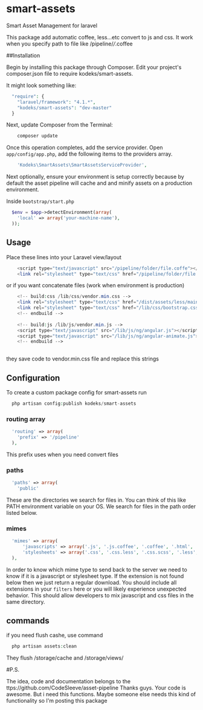 smart-assets
============

Smart Asset Management for laravel

This package add automatic coffee, less...etc convert to js and css.
It work when you specify path to file like /pipeline/*/*.coffee

##Installation

Begin by installing this package through Composer. Edit your project's composer.json file to require kodeks/smart-assets.

It might look something like:

```php
  "require": {
    "laravel/framework": "4.1.*",
    "kodeks/smart-assets": "dev-master"
  }
```

Next, update Composer from the Terminal:

```php
    composer update
```

Once this operation completes, add the service provider. Open `app/config/app.php`, add the following items to the providers array.

```php
    'Kodeks\SmartAssets\SmartAssetsServiceProvider',
```

Next optionally, ensure your environment is setup correctly because by default the asset pipeline will cache and and minify assets on a production environment.

Inside `bootstrap/start.php`

```php
  $env = $app->detectEnvironment(array(
    'local' => array('your-machine-name'),
  ));
```

## Usage

Place these lines into your Laravel view/layout

```php
    <script type="text/javascript" src="/pipeline/folder/file.coffe"></script>
    <link rel="stylesheet" type="text/css" href="/pipeline/folder/file.less" />
```
or if you want concatenate files (work when environment is production)

```php
	<!-- build:css /lib/css/vendor.min.css -->
	<link rel="stylesheet" type="text/css" href="/dist/assets/less/main.less" />
	<link rel="stylesheet" type="text/css" href="/lib/css/bootstrap.css" />
	<!-- endbuild -->
	 
	<!-- build:js /lib/js/vendor.min.js -->
	<script type="text/javascript" src="/lib/js/ng/angular.js"></script>
	<script type="text/javascript" src="/lib/js/ng/angular-animate.js"></script>
	<!-- endbuild -->
	 
```
they save code to vendor.min.css file and replace this strings


## Configuration

To create a custom package config for smart-assets run

```php
  php artisan config:publish kodeks/smart-assets
```

### routing array

```php
  'routing' => array(
    'prefix' => '/pipeline'
  ),
```
This prefix uses when you need convert files

### paths

```php
  'paths' => array(
    'public'
```

These are the directories we search for files in. You can think of this like PATH environment variable on your OS. We search for files in the path order listed below.

### mimes

```php
  'mimes' => array(
      'javascripts' => array('.js', '.js.coffee', '.coffee', '.html', '.min.js'),
      'stylesheets' => array('.css', '.css.less', '.css.scss', '.less', '.scss', '.min.css'),
  ),
```

In order to know which mime type to send back to the server we need to know if it is a javascript or stylesheet type. If the extension is not found below then we just return a regular download. You should include all extensions in your `filters` here or you will likely experience unexpected behavior. This should allow developers to mix javascript and css files in the same directory.


## commands

if you need flush cashe, use command
```php
  php artisan assets:clean
```
They flush /storage/cache and /storage/views/

#P.S.

The idea, code and documentation belongs to the ttps://github.com/CodeSleeve/asset-pipeline
Thanks guys. Your code is awesome. But i need this functions. Maybe someone else needs this kind of functionality so I'm posting this package
